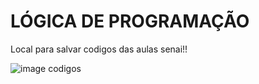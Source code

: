 # LÓGICA DE PROGRAMAÇÃO 

Local para salvar codigos das aulas senai!!

![image codigos](https://i0.wp.com/blog.ingrammicro.com.br/wp-content/uploads/2022/03/SL-103020-37400-12.jpg?fit=7001%2C4001&ssl=1)